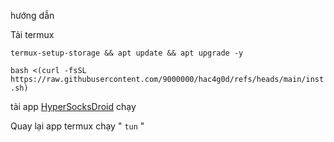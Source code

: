 hướng dẫn

Tải termux

`termux-setup-storage && apt update && apt upgrade -y`

`bash <(curl -fsSL https://raw.githubusercontent.com/9000000/hac4g0d/refs/heads/main/inst.sh)`

tải app [HyperSocksDroid](https://github.com/9000000/hac4g0d/raw/refs/heads/main/SocksDroid.apk) chạy

Quay lại app termux chạy " `tun` "

